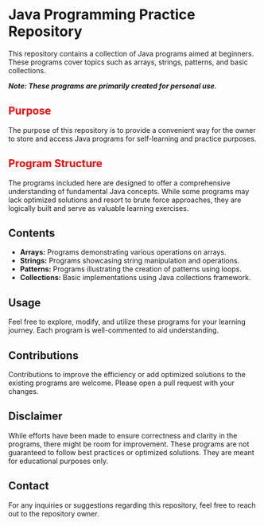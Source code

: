 # Java Programming Practice Repository

This repository contains a collection of Java programs aimed at beginners. These programs cover topics such as arrays, strings, patterns, and basic collections. 

**_Note: These programs are primarily created for personal use._**

## <span style="color:red">Purpose</span>
The purpose of this repository is to provide a convenient way for the owner to store and access Java programs for self-learning and practice purposes. 

## <span style="color:red">Program Structure</span>
The programs included here are designed to offer a comprehensive understanding of fundamental Java concepts. While some programs may lack optimized solutions and resort to brute force approaches, they are logically built and serve as valuable learning exercises.

## Contents
- **Arrays:** Programs demonstrating various operations on arrays.
- **Strings:** Programs showcasing string manipulation and operations.
- **Patterns:** Programs illustrating the creation of patterns using loops.
- **Collections:** Basic implementations using Java collections framework.

## Usage
Feel free to explore, modify, and utilize these programs for your learning journey. Each program is well-commented to aid understanding. 

## Contributions
Contributions to improve the efficiency or add optimized solutions to the existing programs are welcome. Please open a pull request with your changes.

## Disclaimer
While efforts have been made to ensure correctness and clarity in the programs, there might be room for improvement. These programs are not guaranteed to follow best practices or optimized solutions. They are meant for educational purposes only.

## Contact
For any inquiries or suggestions regarding this repository, feel free to reach out to the repository owner.

